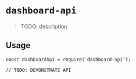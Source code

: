 # `dashboard-api`

> TODO: description

## Usage

```
const dashboardApi = require('dashboard-api');

// TODO: DEMONSTRATE API
```
